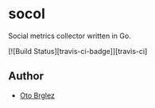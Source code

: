 # socol

Social metrics collector written in Go.

[![Build Status][travis-ci-badge]][travis-ci]


## Author

- [Oto Brglez][me]

[me]: https://github.com/otobrglez
[circle-ci]: https://travis-ci.org/otobrglez/rss-machine
[circle-ci-badge]: https://travis-ci.org/otobrglez/rss-machine.svg?branch=master
